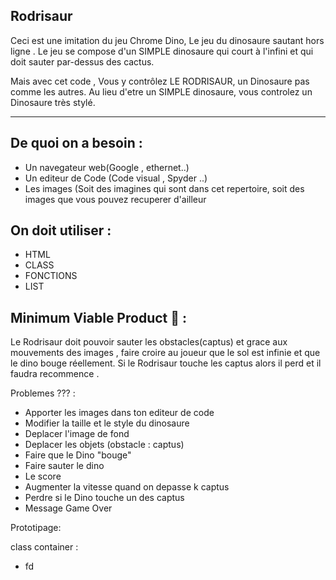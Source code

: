 ## Rodrisaur
Ceci est une imitation du jeu Chrome Dino, Le jeu du dinosaure sautant hors ligne . 
Le jeu se compose d'un SIMPLE dinosaure qui court à l'infini et qui doit sauter par-dessus des cactus.

Mais avec cet code , Vous y contrôlez LE RODRISAUR, un Dinosaure pas comme les autres. 
Au lieu d'etre un SIMPLE dinosaure, vous controlez un Dinosaure très stylé.


_________________________________________________________


## De quoi on a besoin :
- Un navegateur web(Google , ethernet..)
- Un editeur de Code (Code visual , Spyder ..)
- Les images (Soit des imagines qui sont dans cet repertoire, soit des images que vous pouvez recuperer d'ailleur



## On doit utiliser :
- HTML
- CLASS
- FONCTIONS
- LIST 


## Minimum Viable Product 🧠 :
Le Rodrisaur doit pouvoir sauter les obstacles(captus) et grace aux mouvements des images , faire croire au joueur que le sol est infinie et que le dino bouge 
réellement.
Si le Rodrisaur touche les captus  alors il perd et il faudra recommence .


Problemes ??? :
- Apporter les images dans ton editeur de code
- Modifier la taille et le style du dinosaure
- Deplacer l'image de fond
- Deplacer les objets (obstacle : captus)
- Faire que le Dino "bouge"
- Faire sauter le dino
- Le score
- Augmenter la vitesse quand on depasse k captus
- Perdre si le Dino touche un des captus
- Message Game Over

Prototipage:

class container :

- fd
